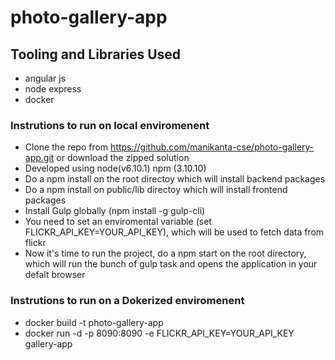 # photo-gallery-app

## Tooling and Libraries Used
- angular js
- node express
- docker

### Instrutions to run on local enviromenent 

- Clone the repo from https://github.com/manikanta-cse/photo-gallery-app.git or download the zipped solution
- Developed using node(v6.10.1) npm (3.10.10) 
- Do a npm install on the root directoy which will install backend packages
- Do a npm install on public/lib directoy which will install frontend packages
- Install Gulp globally (npm install -g gulp-cli)
- You need to set an enviromental variable (set FLICKR_API_KEY=YOUR_API_KEY), which will be used to fetch data from flickr 
- Now it's time to run the project, do a npm start on the root directory, which will run the bunch of gulp task and opens    the application in your defalt browser

### Instrutions to run on a Dokerized enviromenent

- docker build -t photo-gallery-app
- docker run -d -p 8090:8090 -e FLICKR_API_KEY=YOUR_API_KEY gallery-app

